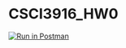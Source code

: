 # CSCI3916_HW0
[![Run in Postman](https://run.pstmn.io/button.svg)](https://god.postman.co/run-collection/036a8e6dd4a638c889bb)